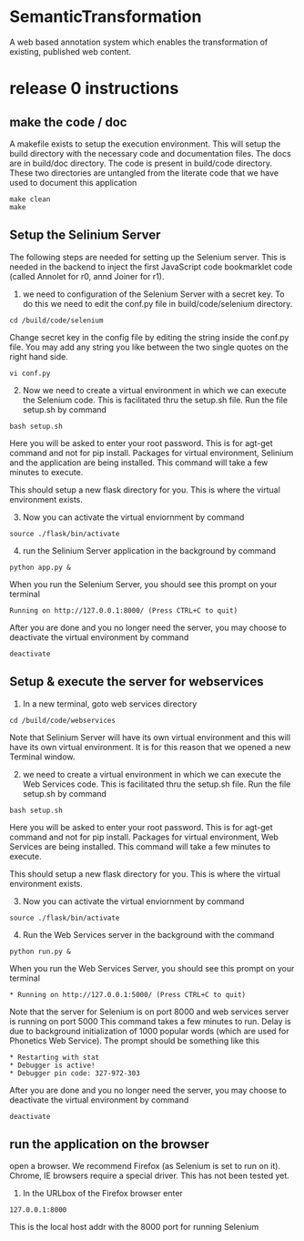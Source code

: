 # SemanticTransformation
A web based annotation system which enables the transformation of existing, published web content. 


# release 0 instructions

## make the code / doc 
A makefile exists to setup the execution environment. This will setup the build directory with the necessary code and documentation files. The docs are in build/doc directory. The code is present in build/code directory. These two directories are untangled from the literate code that we have used to document this application

```
make clean
make
```

## Setup the Selinium Server
The following steps are needed for setting up the Selenium server. This is needed in the backend to inject the first JavaScript code bookmarklet code (called Annolet for r0, annd Joiner for r1). 

1. we need to configuration of the Selenium Server with a secret key. To do this we need to edit the conf.py file in build/code/selenium directory. 
```
cd /build/code/selenium
```
Change secret key in the config file by editing the string inside the conf.py file. You may add any string you like between the two single quotes on the right hand side.
```
vi conf.py
```

2. Now we need to create a virtual environment in which we can execute the Selenium code. This is facilitated thru the setup.sh file. Run the file setup.sh by command
```
bash setup.sh
```

Here you will be asked to enter your root password. This is for agt-get command and not for pip install. Packages for virtual environment, Selinium and the application are being installed. This command will take a few minutes to execute.

This should setup a new flask directory for you. This is where the virtual environment exists.

3. Now you can activate the virtual enviornment by command
```
source ./flask/bin/activate
```

4. run the Selinium Server application in the background by command
```
python app.py &
```

When you run the Selenium Server, you should see this prompt on your terminal
```
Running on http://127.0.0.1:8000/ (Press CTRL+C to quit)
```

After you are done and you no longer need the server, you may choose to deactivate the virtual environment by command
```
deactivate
```


## Setup & execute the server for webservices

1. In a new terminal, goto web services directory
```
cd /build/code/webservices
```

Note that Selinium Server will have its own virtual environment and this will have its own virtual environment. It is for this reason that we opened a new Terminal window.

2. we need to create a virtual environment in which we can execute the Web Services code. This is facilitated thru the setup.sh file. Run the file setup.sh by command
```
bash setup.sh
```

Here you will be asked to enter your root password. This is for agt-get command and not for pip install. Packages for virtual environment, Web Services are being installed. This command will take a few minutes to execute.

This should setup a new flask directory for you. This is where the virtual environment exists.

3. Now you can activate the virtual enviornment by command
```
source ./flask/bin/activate
```

4. Run the Web Services server in the background with the command
```
python run.py &
```

When you run the Web Services Server, you should see this prompt on your terminal
```
* Running on http://127.0.0.1:5000/ (Press CTRL+C to quit)
```
Note that the server for Selenium is on port 8000 and web services server is running on port 5000
This command takes a few minutes to run. Delay is due to background initialization of 1000 popular words (which are used for Phonetics Web Service).
The prompt should be something like this
``` 
* Restarting with stat
* Debugger is active!
* Debugger pin code: 327-972-303
```

After you are done and you no longer need the server, you may choose to deactivate the virtual environment by command
```
deactivate
```

## run the application on the browser
open a browser. We recommend Firefox (as Selenium is set to run on it). Chrome, IE browsers require a special driver. This has not been tested yet.
1. In the URLbox of the Firefox browser enter
```
127.0.0.1:8000
```

This is the local host addr with the 8000 port for running Selenium

## 


